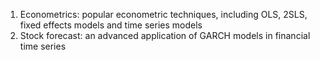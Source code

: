1. Econometrics: popular econometric techniques, including OLS, 2SLS, fixed effects models and time series models
2. Stock forecast: an advanced application of GARCH models in financial time series
